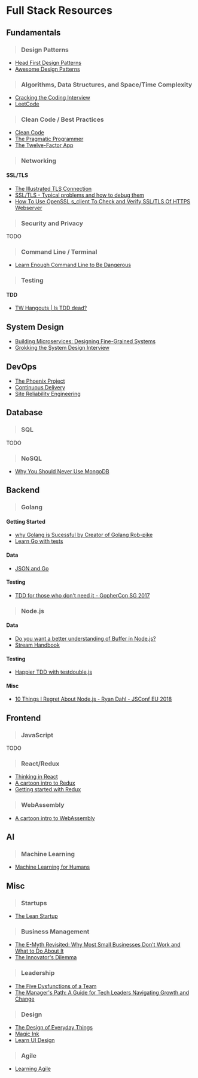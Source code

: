 # Full Stack Resources

## Fundamentals

> ### Design Patterns

- [Head First Design Patterns](https://www.amazon.com/Head-First-Design-Patterns-Brain-Friendly/dp/0596007124)
- [Awesome Design Patterns](https://github.com/DovAmir/awesome-design-patterns)

> ### Algorithms, Data Structures, and Space/Time Complexity

- [Cracking the Coding Interview](https://www.amazon.com/Cracking-Coding-Interview-Programming-Questions/dp/0984782850)
- [LeetCode](https://leetcode.com/)

> ### Clean Code / Best Practices

- [Clean Code](https://www.amazon.com/Clean-Code-Handbook-Software-Craftsmanship/dp/0132350882)
- [The Pragmatic Programmer](https://www.amazon.com/Pragmatic-Programmer-Journeyman-Master/dp/020161622X/ref=pd_lpo_sbs_14_t_1?_encoding=UTF8&psc=1&refRID=H6TFX06T5PAJ7VB2X4CJ)
- [The Twelve-Factor App](https://12factor.net/)

> ### Networking

#### SSL/TLS

- [The Illustrated TLS Connection](https://tls.ulfheim.net/)
- [SSL/TLS - Typical problems and how to debug them](https://maulwuff.de/research/ssl-debugging.html)
- [How To Use OpenSSL s_client To Check and Verify SSL/TLS Of HTTPS Webserver](https://www.poftut.com/use-openssl-s_client-check-verify-ssltls-https-webserver/)

> ### Security and Privacy

TODO

> ### Command Line / Terminal

- [Learn Enough Command Line to Be Dangerous](https://www.learnenough.com/command-line-tutorial?single_page=1)

> ### Testing

#### TDD

- [TW Hangouts | Is TDD dead?](https://www.youtube.com/watch?v=z9quxZsLcfo&list=PLJb2p0qX8R_qSRhs14CiwKuDuzERXSU8m)

## System Design

- [Building Microservices: Designing Fine-Grained Systems](https://www.amazon.com/Building-Microservices-Designing-Fine-Grained-Systems/dp/1491950358)
- [Grokking the System Design Interview](https://www.educative.io/collection/5668639101419520/5649050225344512)

## DevOps

- [The Phoenix Project](https://www.amazon.com/Phoenix-Project-DevOps-Helping-Business/dp/0988262592)
- [Continuous Delivery](https://www.amazon.com/Continuous-Delivery-Deployment-Automation-Addison-Wesley/dp/0321601912)
- [Site Reliability Engineering](https://landing.google.com/sre/books/)

## Database

> ### SQL

TODO

> ### NoSQL

- [Why You Should Never Use MongoDB](http://www.sarahmei.com/blog/2013/11/11/why-you-should-never-use-mongodb/comment-page-2/)

## Backend

> ### Golang

#### Getting Started

- [why Golang is Sucessful by Creator of Golang Rob-pike](https://www.youtube.com/watch?v=cQ7STILAS0M)
- [Learn Go with tests](https://quii.gitbook.io/learn-go-with-tests)

#### Data

- [JSON and Go](https://blog.golang.org/json-and-go)

#### Testing

- [TDD for those who don't need it - GopherCon SG 2017](https://www.youtube.com/watch?v=a6oP24CSdUg&t=482s)

> ### Node.js

#### Data

- [Do you want a better understanding of Buffer in Node.js?](https://medium.freecodecamp.org/do-you-want-a-better-understanding-of-buffer-in-node-js-check-this-out-2e29de2968e8)
- [Stream Handbook](https://github.com/substack/stream-handbook)

#### Testing

- [Happier TDD with testdouble.js](https://vimeo.com/169413322)

#### Misc

- [10 Things I Regret About Node.js - Ryan Dahl - JSConf EU 2018](https://www.youtube.com/watch?v=M3BM9TB-8yA)

## Frontend

> ### JavaScript

TODO

> ### React/Redux

- [Thinking in React](https://reactjs.org/docs/thinking-in-react.html)
- [A cartoon intro to Redux](https://code-cartoons.com/a-cartoon-intro-to-redux-3afb775501a6)
- [Getting started with Redux](https://egghead.io/courses/getting-started-with-redux)

> ### WebAssembly

- [A cartoon intro to WebAssembly](https://hacks.mozilla.org/2017/02/a-cartoon-intro-to-webassembly)

## AI

> ### Machine Learning

- [Machine Learning for Humans](https://medium.com/machine-learning-for-humans/why-machine-learning-matters-6164faf1df12)

## Misc

> ### Startups

- [The Lean Startup](https://www.amazon.com/Lean-Startup-Entrepreneurs-Continuous-Innovation/dp/0307887898)

> ### Business Management

- [The E-Myth Revisited: Why Most Small Businesses Don't Work and What to Do About It](https://www.amazon.com/Myth-Revisited-Small-Businesses-About/dp/0887307280)
- [The Innovator's Dilemma](https://www.amazon.com/Innovators-Dilemma-Revolutionary-Change-Business/dp/0062060244)

> ### Leadership

- [The Five Dysfunctions of a Team](https://www.amazon.com/Five-Dysfunctions-Team-Leadership-Fable/dp/0787960756)
- [The Manager's Path: A Guide for Tech Leaders Navigating Growth and Change](https://www.amazon.com/Managers-Path-Leaders-Navigating-Growth-ebook/dp/B06XP3GJ7F)

> ### Design

- [The Design of Everyday Things](https://www.amazon.com/Design-Everyday-Things-Donald-Norman/dp/1452654123)
- [Magic Ink](http://worrydream.com/MagicInk/)
- [Learn UI Design](https://learnui.design/)

> ### Agile

- [Learning Agile](https://www.amazon.com/Learning-Agile-Understanding-Scrum-Kanban/dp/1449331920)
